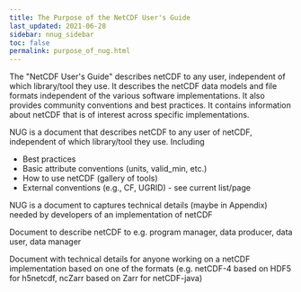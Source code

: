```yaml
---
title: The Purpose of the NetCDF User's Guide
last_updated: 2021-06-28
sidebar: nnug_sidebar
toc: false
permalink: purpose_of_nug.html
---
```


The "NetCDF User's Guide" describes netCDF to any user,
independent of which library/tool they use.
It describes the netCDF data models and file formats
independent of the various software implementations.
It also provides community conventions and best practices.
It contains information about netCDF that is of interest across specific implementations.

<!-- NOTE:
Text from Roadmap.md
-->

NUG is a document that describes netCDF to any user of netCDF,
independent of which library/tool they use. Including

* Best practices
* Basic attribute conventions (units, valid_min, etc.)
* How to use netCDF (gallery of tools)
* External conventions (e.g., CF, UGRID) - see current list/page

NUG is a document to captures technical details
(maybe in Appendix) needed by developers of an implementation of netCDF

Document to describe netCDF to e.g. program manager, data producer,
data user, data manager

Document with technical details for anyone working
on a netCDF implementation
based on one of the formats
(e.g. netCDF-4 based on HDF5 for h5netcdf,
ncZarr based on Zarr for netCDF-java)
